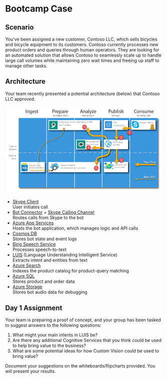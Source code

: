 # Bootcamp Case

## Scenario
You've been assigned a new customer, Contoso LLC, which sells bicycles and bicycle equipment to its customers. Contoso currently processes new product orders and queries through human operators. They are looking for an automated solution that allows Contoso to seamlessly scale up to handle large call volumes while maintaining zero wait times and freeing up staff to manage other tasks. 

## Architecture
Your team recently presented a potential architecture (below) that Contoso LLC approved. 

![architecture](/images/arch.png)

* [Skype Client](https://www.skype.com/)  
User initiates call
* [Bot Connector](https://dev.botframework.com/) + [Skype Calling Channel](https://dev.skype.com/bots)   
Routes calls from Skype to the bot
* [Azure App Services](https://docs.microsoft.com/en-us/azure/app-service/)  
Hosts the bot application, which manages logic and API calls
* [Cosmos DB](https://docs.microsoft.com/en-us/azure/cosmos-db/)  
Stores bot state and event logs
* [Bing Speech Service](https://docs.microsoft.com/en-us/azure/cognitive-services/speech/home)    
Processes speech-to-text
* [LUIS](https://docs.microsoft.com/en-us/azure/cognitive-services/LUIS/Home)  (Language Understanding Intelligent Service)  
Extracts intent and entities from text
* [Azure Search](https://docs.microsoft.com/en-us/azure/search/)  
Indexes the product catalog for product-query matching
* [Azure SQL](https://docs.microsoft.com/en-us/azure/sql-database/)  
Stores product and order data
* [Azure Storage](https://docs.microsoft.com/en-us/azure/storage/)  
Stores bot audio data for debugging

## Day 1 Assignment
Your team is preparing a proof of concept, and your group has been tasked to suggest answers to the following questions:

1. What might your main intents in LUIS be?  
2. Are there any additional Cognitive Services that you think could be used to help bring value to the business?
3. What are some potential ideas for how Custom Vision could be used to bring value?

Document your suggestions on the whiteboards/flipcharts provided. You will present your results.
